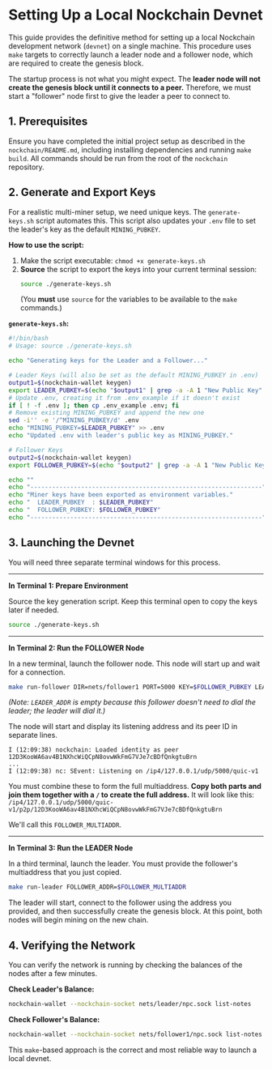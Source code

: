 # Setting Up a Local Nockchain Devnet

This guide provides the definitive method for setting up a local Nockchain development network (`devnet`) on a single machine. This procedure uses `make` targets to correctly launch a leader node and a follower node, which are required to create the genesis block.

The startup process is not what you might expect. The **leader node will not create the genesis block until it connects to a peer.** Therefore, we must start a "follower" node first to give the leader a peer to connect to.

## 1. Prerequisites

Ensure you have completed the initial project setup as described in the `nockchain/README.md`, including installing dependencies and running `make build`. All commands should be run from the root of the `nockchain` repository.

## 2. Generate and Export Keys

For a realistic multi-miner setup, we need unique keys. The `generate-keys.sh` script automates this. This script also updates your `.env` file to set the leader's key as the default `MINING_PUBKEY`.

**How to use the script:**

1.  Make the script executable: `chmod +x generate-keys.sh`
2.  **Source** the script to export the keys into your current terminal session:
    ```bash
    source ./generate-keys.sh
    ```
    (You **must** use `source` for the variables to be available to the `make` commands.)

**`generate-keys.sh`:**
```bash
#!/bin/bash
# Usage: source ./generate-keys.sh

echo "Generating keys for the Leader and a Follower..."

# Leader Keys (will also be set as the default MINING_PUBKEY in .env)
output1=$(nockchain-wallet keygen)
export LEADER_PUBKEY=$(echo "$output1" | grep -a -A 1 "New Public Key" | tail -n 1 | tr -d '"')
# Update .env, creating it from .env_example if it doesn't exist
if [ ! -f .env ]; then cp .env_example .env; fi
# Remove existing MINING_PUBKEY and append the new one
sed -i'' -e '/^MINING_PUBKEY/d' .env
echo "MINING_PUBKEY=$LEADER_PUBKEY" >> .env
echo "Updated .env with leader's public key as MINING_PUBKEY."

# Follower Keys
output2=$(nockchain-wallet keygen)
export FOLLOWER_PUBKEY=$(echo "$output2" | grep -a -A 1 "New Public Key" | tail -n 1 | tr -d '"')

echo ""
echo "----------------------------------------------------------------"
echo "Miner keys have been exported as environment variables."
echo "  LEADER_PUBKEY  : $LEADER_PUBKEY"
echo "  FOLLOWER_PUBKEY: $FOLLOWER_PUBKEY"
echo "----------------------------------------------------------------"
```

## 3. Launching the Devnet

You will need three separate terminal windows for this process.

---

**In Terminal 1: Prepare Environment**

Source the key generation script. Keep this terminal open to copy the keys later if needed.

```bash
source ./generate-keys.sh
```
---

**In Terminal 2: Run the FOLLOWER Node**

In a new terminal, launch the follower node. This node will start up and wait for a connection.

```bash
make run-follower DIR=nets/follower1 PORT=5000 KEY=$FOLLOWER_PUBKEY LEADER_ADDR=""
```
*(Note: `LEADER_ADDR` is empty because this follower doesn't need to dial the leader; the leader will dial it.)*

The node will start and display its listening address and its peer ID in separate lines.
```text
I (12:09:38) nockchain: Loaded identity as peer 12D3KooWA6av4B1NXhcWiQCpN8ovwWkFmG7VJe7cBDfQnkgtuBrn
...
I (12:09:38) nc: SEvent: Listening on /ip4/127.0.0.1/udp/5000/quic-v1
```
You must combine these to form the full multiaddress. **Copy both parts and join them together with a `/` to create the full address.** It will look like this:
`/ip4/127.0.0.1/udp/5000/quic-v1/p2p/12D3KooWA6av4B1NXhcWiQCpN8ovwWkFmG7VJe7cBDfQnkgtuBrn`

We'll call this `FOLLOWER_MULTIADDR`.

---

**In Terminal 3: Run the LEADER Node**

In a third terminal, launch the leader. You must provide the follower's multiaddress that you just copied.

```bash
make run-leader FOLLOWER_ADDR=$FOLLOWER_MULTIADDR
```
The leader will start, connect to the follower using the address you provided, and then successfully create the genesis block. At this point, both nodes will begin mining on the new chain.

## 4. Verifying the Network

You can verify the network is running by checking the balances of the nodes after a few minutes.

**Check Leader's Balance:**
```bash
nockchain-wallet --nockchain-socket nets/leader/npc.sock list-notes
```

**Check Follower's Balance:**
```bash
nockchain-wallet --nockchain-socket nets/follower1/npc.sock list-notes
```

This `make`-based approach is the correct and most reliable way to launch a local devnet.